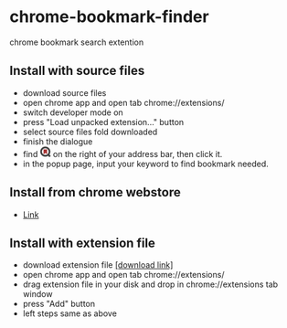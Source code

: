 # chrome-bookmark-finder
chrome bookmark search extention

## Install with source files
- download source files
- open chrome app and open tab chrome://extensions/
- switch developer mode on
- press "Load unpacked extension..." button
- select source files fold downloaded
- finish the dialogue
- find ![icon](https://raw.githubusercontent.com/wahaha2012/chrome-bookmark-finder/master/icons/icon19.png) on the right of your address bar, then click it.
- in the popup page, input your keyword to find bookmark needed.

## Install from chrome webstore
- [Link](https://chrome.google.com/webstore/detail/bookmark-finder/oohbenblbafhdehcneglilgnflbhobkk)

## Install with extension file
- download extension file [[download link]](https://github.com/wahaha2012/chrome-bookmark-finder/raw/v0.1.0/chrome-bookmark-finder.crx)
- open chrome app and open tab chrome://extensions/
- drag extension file in your disk and drop in chrome://extensions tab window
- press "Add" button
- left steps same as above

